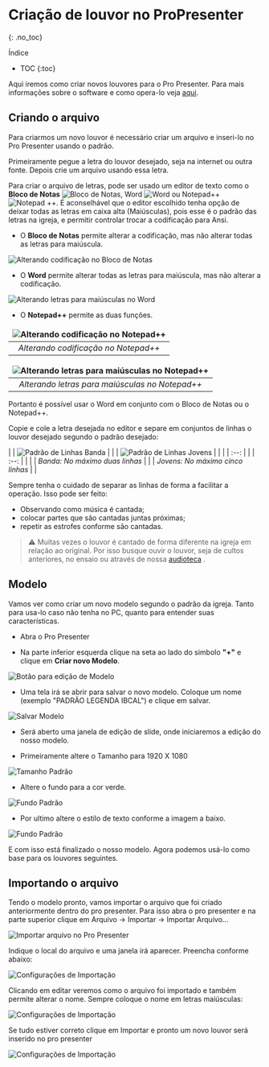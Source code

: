 # Criação de louvor no ProPresenter
{: .no_toc}

Índice
* TOC
{:toc}

<style>
  td, th {
   border: none!important;
  }
</style>

Aqui iremos como criar novos louvores para o Pro Presenter. Para mais informações sobre o software e como opera-lo veja [aqui](../equipamentos-e-programas/propresenter/index.md).

<!-- Colocar imagem de exemplo do chroma key -->

## Criando o arquivo

Para criarmos um novo louvor é necessário criar um arquivo e inseri-lo no Pro Presenter usando o padrão.

Primeiramente pegue a letra do louvor desejado, seja na internet ou outra fonte. Depois crie um arquivo usando essa letra.

Para criar o arquivo de letras, pode ser usado um editor de texto como o **Bloco de Notas** ![Bloco de Notas](notepad.png), Word ![Word](word.png) ou Notepad++ ![Notepad ++](notepadpp.png). É aconselhável que o editor escolhido tenha opção de deixar todas as letras em caixa alta (Maiúsculas), pois esse é o padrão das letras na igreja, e permitir controlar trocar a codificação para Ansi.

* O **Bloco de Notas** permite alterar a codificação, mas não alterar todas as letras para maiúscula.

![Alterando codificação no Bloco de Notas](notepadCod.png)

* O **Word** permite alterar todas as letras para maiúscula, mas não alterar a codificação.

![Alterando letras para maiúsculas no Word](wordUppercase.png)

* O **Notepad++** permite as duas funções.


| ![Alterando codificação no Notepad++](notepadppCod.png) |
|:--:|
| *Alterando codificação no Notepad++* |

| ![Alterando letras para maiúsculas no Notepad++](notepadppUpperCase.png) |
|:--:|
| *Alterando letras para maiúsculas no Notepad++* |

Portanto é possível usar o Word em conjunto com o Bloco de Notas ou o Notepad++.

Copie e cole a letra desejada no editor e separe em conjuntos de linhas o louvor desejado segundo o padrão desejado:

| | ![Padrão de Linhas Banda](linhasBanda.png) | | | ![Padrão de Linhas Jovens](linhasJovens.png) | |
| | :--:                                       | | | :--:                                         | |
| | *Banda: No máximo duas linhas*             | | | *Jovens: No máximo cinco linhas*             | |

Sempre tenha o cuidado de separar as linhas de forma a facilitar a operação. Isso pode ser feito: 

* Observando como música é cantada;
* colocar partes que são cantadas juntas próximas;
* repetir as estrofes conforme são cantadas.

> &#9888; Muitas vezes o louvor é cantado de forma diferente na igreja em relação ao original. Por isso busque ouvir o louvor, seja de cultos anteriores, no ensaio ou através de nossa [audioteca](https://www.dropbox.com/sh/0qsq9cuuwt9zjec/AAAA8-EbGFNkeiE3NZj5GXZea?dl=0&lst=) <!-- Adicionar link -->.

## Modelo

Vamos ver como criar um novo modelo segundo o padrão da igreja. Tanto para usa-lo caso não tenha no PC, quanto para entender suas características.

* Abra o Pro Presenter

* Na parte inferior esquerda clique na seta ao lado do simbolo **"+"** e clique em **Criar novo Modelo**.

![Botão para edição de Modelo](modelButton.png)

* Uma tela irá se abrir para salvar o novo modelo. Coloque um nome (exemplo "PADRÃO LEGENDA IBCAL") e clique em salvar.

![Salvar Modelo](modelSave.png)

* Será aberto uma janela de edição de slide, onde iniciaremos a edição do nosso modelo.

* Primeiramente altere o Tamanho para 1920 X 1080

![Tamanho Padrão](modelSize.png)

* Altere o fundo para a cor verde.

![Fundo Padrão](modelBackground.png)

* Por ultimo altere o estilo de texto conforme a imagem a baixo.

![Fundo Padrão](modelText.png)

E com isso está finalizado o nosso modelo. Agora podemos usá-lo como base para os louvores seguintes.

## Importando o arquivo

Tendo o modelo pronto, vamos importar o arquivo que foi criado anteriormente dentro do pro presenter. Para isso abra o pro presenter e na parte superior clique em Arquivo -> Importar -> Importar Arquivo...

![Importar arquivo no Pro Presenter](importPro.png)

Indique o local do arquivo e uma janela irá aparecer. Preencha conforme abaixo:

![Configurações de Importação](importSettings.png)

Clicando em editar veremos como o arquivo foi importado e também permite alterar o nome. Sempre coloque o nome em letras maiúsculas:

![Configurações de Importação](importName.png)

Se tudo estiver correto clique em Importar e pronto um novo louvor será inserido no pro presenter

![Configurações de Importação](importEnd.png)

